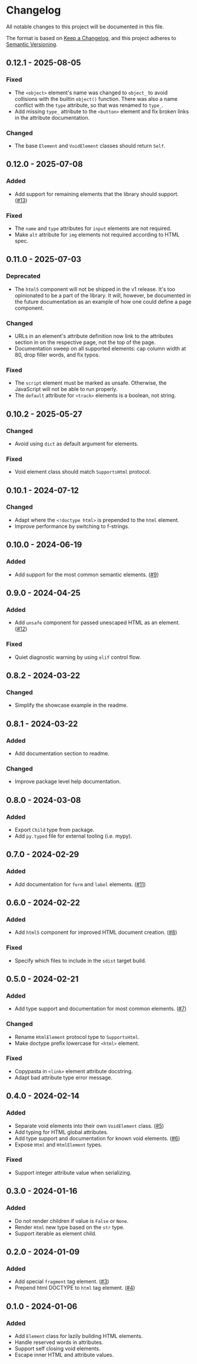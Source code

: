 # Changelog

All notable changes to this project will be documented in this file.

The format is based on [Keep a Changelog](https://keepachangelog.com/en/1.0.0/),
and this project adheres to [Semantic Versioning](https://semver.org/spec/v2.0.0.html).

## 0.12.1 - 2025-08-05

### Fixed

- The `<object>` element's name was changed to `object_` to avoid collisions
with the builtin `object()` function. There was also a name conflict with the
`type` attribute, so that was renamed to `type_`.
- Add missing `type_` attribute to the `<button>` element and fix broken links
in the attribute documentation.

### Changed

- The base `Element` and `VoidElement` classes should return `Self`.

## 0.12.0 - 2025-07-08

### Added

- Add support for remaining elements that the library should support.
([#13](https://todo.sr.ht/~loges/haitch/13))

### Fixed

- The `name` and `type` attributes for `input` elements are not required.
- Make `alt` attribute for `img` elements not required according to HTML spec.

## 0.11.0 - 2025-07-03

### Deprecated

- The `html5` component will not be shipped in the v1 release. It's too
opinionated to be a part of the library. It will, however, be documented in the
future documentation as an example of how one could define a page component.

### Changed

- URLs in an element's attribute definition now link to the attributes section
in on the respective page, not the top of the page.
- Documentation sweep on all supported elements: cap column width at 80, drop
filler words, and fix typos.

### Fixed

- The `script` element must be marked as unsafe. Otherwise, the JavaScript will
  not be able to run properly.
- The `default` attribute for `<track>` elements is a boolean, not string.

## 0.10.2 - 2025-05-27

### Changed

- Avoid using `dict` as default argument for elements.

### Fixed

- Void element class should match `SupportsHtml` protocol.

## 0.10.1 - 2024-07-12

### Changed

- Adapt where the `<!doctype html>` is prepended to the `html` element.
- Improve performance by switching to f-strings.

## 0.10.0 - 2024-06-19

### Added

- Add support for the most common semantic elements. ([#9](https://todo.sr.ht/~loges/haitch/9))

## 0.9.0 - 2024-04-25

### Added

- Add `unsafe` component for passed unescaped HTML as an element. ([#12](https://todo.sr.ht/~loges/haitch/12))

### Fixed

- Quiet diagnostic warning by using `elif` control flow.

## 0.8.2 - 2024-03-22

### Changed

- Simplify the showcase example in the readme.

## 0.8.1 - 2024-03-22

### Added

- Add documentation section to readme.

### Changed

- Improve package level help documentation.

## 0.8.0 - 2024-03-08

### Added

- Export `Child` type from package.
- Add `py.typed` file for external tooling (i.e. mypy).

## 0.7.0 - 2024-02-29

### Added

- Add documentation for `form` and `label` elements. ([#11](https://todo.sr.ht/~loges/haitch/11))

## 0.6.0 - 2024-02-22

### Added

- Add `html5` component for improved HTML document creation. ([#8](https://todo.sr.ht/~loges/haitch/8))

### Fixed

- Specify which files to include in the `sdist` target build.

## 0.5.0 - 2024-02-21

### Added

- Add type support and documentation for most common elements. ([#7](https://todo.sr.ht/~loges/haitch/7))

### Changed

- Rename `HtmlElement` protocol type to `SupportsHtml`.
- Make doctype prefix lowercase for `<html>` element.

### Fixed

- Copypasta in `<link>` element attribute docstring.
- Adapt bad attribute type error message.

## 0.4.0 - 2024-02-14

### Added

- Separate void elements into their own `VoidElement` class. ([#5](https://todo.sr.ht/~loges/haitch/5))
- Add typing for HTML global attributes.
- Add type support and documentation for known void elements. ([#6](https://todo.sr.ht/~loges/haitch/6))
- Expose `Html` and `HtmlElement` types.

### Fixed

- Support integer attribute value when serializing.

## 0.3.0 - 2024-01-16

### Added

- Do not render children if value is `False` or `None`.
- Render `Html` new type based on the `str` type.
- Support iterable as element child.

## 0.2.0 - 2024-01-09

### Added

- Add special `fragment` tag element. ([#3](https://todo.sr.ht/~loges/haitch/3))
- Prepend html DOCTYPE to `html` tag element. ([#4](https://todo.sr.ht/~loges/haitch/4))

## 0.1.0 - 2024-01-06

### Added

- Add `Element` class for lazily building HTML elements.
- Handle reserved words in attributes.
- Support self closing void elements.
- Escape inner HTML and attribute values.
